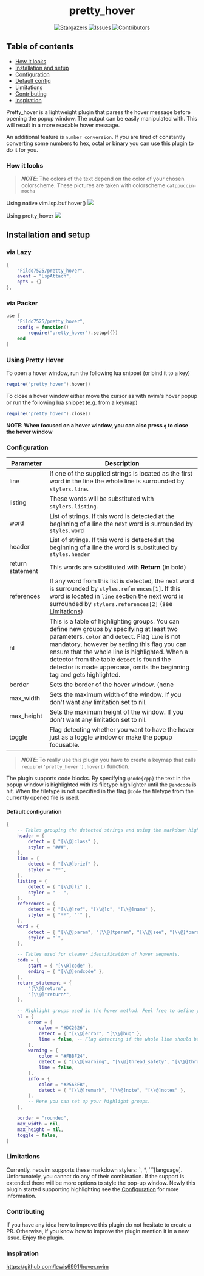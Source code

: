 <h1 align="center">
pretty_hover
</h1>

<p align="center">
<a href="https://github.com/Fildo7525/pretty_hover/stargazers">
	<img
		alt="Stargazers"
		src="https://img.shields.io/github/stars/Fildo7525/pretty_hover?style=for-the-badge&logo=starship&color=fae3b0&logoColor=d9e0ee&labelColor=282a36"
	/>
	</a>
	<a href="https://github.com/Fildo7525/pretty_hover/issues">
	<img
		alt="Issues"
		src="https://img.shields.io/github/issues/Fildo7525/pretty_hover?style=for-the-badge&logo=gitbook&color=ddb6f2&logoColor=d9e0ee&labelColor=282a36"
	/>
	</a>
	<a href="https://github.com/Fildo7525/pretty_hover/contributors">
	<img
		alt="Contributors"
		src="https://img.shields.io/github/contributors/Fildo7525/pretty_hover?style=for-the-badge&logo=opensourceinitiative&color=abe9b3&logoColor=d9e0ee&labelColor=282a36"
	/>
	</a>
</p>

## Table of contents

 - [How it looks](#how-it-looks)
 - [Installation and setup](#installation-and-setup)
 - [Configuration](#configuration)
 - [Default config](#default-configuration)
 - [Limitations](#limitations)
 - [Contributing](#contributing)
 - [Inspiration](#inspiration)

Pretty_hover is a lightweight plugin that parses the hover message before opening the popup window.
The output can be easily manipulated with. This will result in a more readable hover message.

An additional feature is `number conversion`. If you are tired of constantly converting some numbers to hex, octal
or binary you can use this plugin to do it for you.

### How it looks

> _**NOTE**_: The colors of the text depend on the color of your chosen colorscheme.
These pictures are taken with colorscheme `catppuccin-mocha`

Using native vim.lsp.buf.hover()
<img src="https://github.com/user-attachments/assets/5f4bd780-8a24-44c8-8a8e-4803ae9f7ace">

Using pretty_hover
<img src="https://github.com/user-attachments/assets/e547359e-0a82-4fac-ba75-388cdd291804">

## Installation and setup

### via Lazy
```lua
{
	"Fildo7525/pretty_hover",
	event = "LspAttach",
	opts = {}
},
```

### via Packer
```lua
use {
	"Fildo7525/pretty_hover",
	config = function()
		require("pretty_hover").setup({})
	end
}
```

### Using Pretty Hover
To open a hover window, run the following lua snippet (or bind it to a key)
```lua
require("pretty_hover").hover()
```

To close a hover window either move the cursor as with nvim's hover popup or
run the following lua snippet (e.g. from a keymap)
```lua
require("pretty_hover").close()
```
**NOTE: When focused on a hover window, you can also press `q` to close the hover window**

### Configuration

| Parameter		| Description	|
|----------------- | -------------- |
| line			 | If one of the supplied strings is located as the first word in the line the whole line is surrounded by `stylers.line`. |
| listing		  | These words will be substituted with `stylers.listing`. |
| word			 | List of strings. If this word is detected at the beginning of a line the next word is surrounded by `styles.word` |
| header		   | List of strings. If this word is detected at the beginning of a line the word is substituted by `styles.header` |
| return statement | This words are substituted with **Return** (in bold) |
| references	   | If any word from this list is detected, the next word is surrounded by `styles.references[1]`. If this word is located in `line` section the next word is surrounded by `stylers.references[2]` (see [Limitations](#limitations)) |
| hl			   | This is a table of highlighting groups. You can define new groups by specifying at least two parameters. `color` and `detect`. Flag `line` is not mandatory, however by setting this flag you can ensure that the whole line is highlighted. When a detector from the table `detect` is found the detector is made uppercase, omits the beginning tag and gets highlighted. |
| border		   | Sets the border of the hover window. (none|single|double|rounded|solid|shadow). |
| max_width		| Sets the maximum width of the window. If you don't want any limitation set to nil. |
| max_height	   | Sets the maximum height of the window. If you don't want any limitation set to nil. |
| toggle	   | Flag detecting whether you want to have the hover just as a toggle window or make the popup focusable. |

> _**NOTE**_: To really use this plugin you have to create a keymap that calls `require('pretty_hover').hover()` function.

The plugin supports code blocks. By specifying `@code{cpp}` the text in the popup window is highlighted with its filetype highlighter
until the `@endcode` is hit. When the filetype is not specified in the flag `@code` the filetype from the currently opened file is used.

#### Default configuration

```lua
{
	-- Tables grouping the detected strings and using the markdown highlighters.
	header = {
		detect = { "[\\@]class" },
		styler = '###',
	},
	line = {
		detect = { "[\\@]brief" },
		styler = '**',
	},
	listing = {
		detect = { "[\\@]li" },
		styler = " - ",
	},
	references = {
		detect = { "[\\@]ref", "[\\@]c", "[\\@]name" },
		styler = { "**", "`" },
	},
	word = {
		detect = { "[\\@]param", "[\\@]tparam", "[\\@]see", "[\\@]*param*" },
		styler = "`",
	},

	-- Tables used for cleaner identification of hover segments.
	code = {
		start = { "[\\@]code" },
		ending = { "[\\@]endcode" },
	},
	return_statement = {
		"[\\@]return",
		"[\\@]*return*",
	},

	-- Highlight groups used in the hover method. Feel free to define your own highlight group.
	hl = {
		error = {
			color = "#DC2626",
			detect = { "[\\@]error", "[\\@]bug" },
			line = false, -- Flag detecting if the whole line should be highlighted
		},
		warning = {
			color = "#FBBF24",
			detect = { "[\\@]warning", "[\\@]thread_safety", "[\\@]throw" },
			line = false,
		},
		info = {
			color = "#2563EB",
			detect = { "[\\@]remark", "[\\@]note", "[\\@]notes" },
		},
		-- Here you can set up your highlight groups.
	},

	border = "rounded",
	max_width = nil,
	max_height = nil,
	toggle = false,
}
```

### Limitations

Currently, neovim supports these markdown stylers: \`, \*, \`\`\`[language]. Unfortunately, you cannot do any
of their combination. If the support is extended there will be more options to style the pop-up window.
Newly this plugin started supporting highlighting see the [Configuration](#configuration) for more information.

### Contributing

If you have any idea how to improve this plugin do not hesitate to create a PR. Otherwise, if you know how
to improve the plugin mention it in a new issue. Enjoy the plugin.

### Inspiration

https://github.com/lewis6991/hover.nvim

